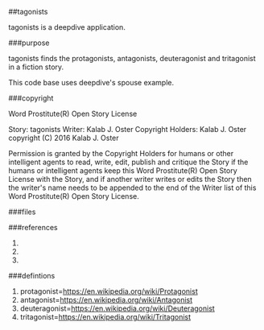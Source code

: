 ##tagonists

tagonists is a deepdive application.

###purpose

tagonists finds the protagonists, antagonists, deuteragonist and tritagonist in a fiction story.

This code base uses deepdive's spouse example.

###copyright

Word Prostitute(R) Open Story License

Story: tagonists
Writer: Kalab J. Oster
Copyright Holders: Kalab J. Oster
copyright (C) 2016 Kalab J. Oster

Permission is granted by the Copyright Holders for humans or other intelligent agents to read, write, edit, publish and critique the Story if the humans or intelligent agents keep this Word Prostitute(R) Open Story License with the Story, and if another writer writes or edits the Story then the writer's name needs to be appended to the end of the Writer list of this Word Prostitute(R) Open Story License.

###files









###references

1.
2.
3.


###defintions
1. protagonist=https://en.wikipedia.org/wiki/Protagonist
2. antagonist=https://en.wikipedia.org/wiki/Antagonist
3. deuteragonist=https://en.wikipedia.org/wiki/Deuteragonist
4. tritagonist=https://en.wikipedia.org/wiki/Tritagonist

